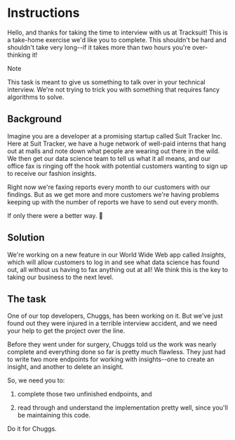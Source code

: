 # Instructions

Hello, and thanks for taking the time to interview with us at Tracksuit! This is
a take-home exercise we'd like you to complete. This shouldn't be hard and
shouldn't take very long--if it takes more than two hours you're over-thinking
it!

<!-- deno-fmt-ignore-start -->
> [!Note] 
> This task is meant to give us something to talk over in your technical
> interview. We're not trying to trick you with something that requires fancy
> algorithms to solve. 
<!-- deno-fmt-ignore-end -->

## Background

Imagine you are a developer at a promising startup called Suit Tracker Inc. Here
at Suit Tracker, we have a huge network of well-paid interns that hang out at
malls and note down what people are wearing out there in the wild. We then get
our data science team to tell us what it all means, and our office fax is
ringing off the hook with potential customers wanting to sign up to receive our
fashion insights.

Right now we're faxing reports every month to our customers with our findings.
But as we get more and more customers we're having problems keeping up with the
number of reports we have to send out every month.

If only there were a better way. 🤷

## Solution

We're working on a new feature in our World Wide Web app called _Insights_,
which will allow customers to log in and see what data science has found out,
all without us having to fax anything out at all! We think this is the key to
taking our business to the next level.

## The task

One of our top developers, Chuggs, has been working on it. But we've just found
out they were injured in a terrible interview accident, and we need your help to
get the project over the line.

Before they went under for surgery, Chuggs told us the work was nearly complete
and everything done so far is pretty much flawless. They just had to write two
more endpoints for working with insights--one to create an insight, and another
to delete an insight.

So, we need you to:

1. complete those two unfinished endpoints, and

2. read through and understand the implementation pretty well, since you'll be
   maintaining this code.

Do it for Chuggs.
